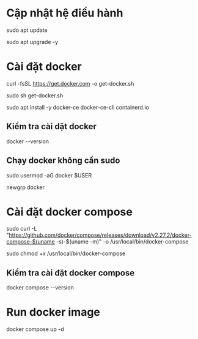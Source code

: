 # Cập nhật hệ điều hành 
sudo apt update

sudo apt upgrade -y


# Cài đặt docker
curl -fsSL https://get.docker.com -o get-docker.sh

sudo sh get-docker.sh

sudo apt install -y docker-ce docker-ce-cli containerd.io

## Kiểm tra cài dặt docker 
docker --version

## Chạy docker không cần sudo
sudo usermod -aG docker $USER

newgrp docker


# Cài đặt docker compose

sudo curl -L "https://github.com/docker/compose/releases/download/v2.27.2/docker-compose-$(uname -s)-$(uname -m)" -o /usr/local/bin/docker-compose

sudo chmod +x /usr/local/bin/docker-compose

## Kiểm tra cài đặt docker compose
docker compose --version

# Run docker image
docker compose up -d
